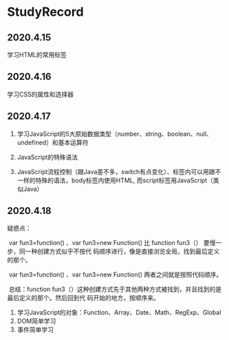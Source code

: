 # StudyRecord

## 2020.4.15

学习HTML的常用标签

## 2020.4.16

学习CSS的属性和选择器

## 2020.4.17

1. 学习JavaScript的5大原始数据类型（number、string、boolean、null、undefined）和基本运算符

2. JavaScript的特殊语法

3. JavaScript流程控制（跟Java差不多，switch有点变化）、<script></script>标签内可以用跟<body></body>不一样的特殊的语法，body标签内使用HTML, 而script标签用JavaScript（类似Java）
## 2020.4.18

疑惑点：

​	var fun3=function() 、var fun3=new Function()  比  function fun3（） 要慢一步，同一种创建方式似乎不按代	码顺序进行，像是直接浏览全局，找到最后定义的那个。

​	var fun3=function() 、var fun3=new Function() 两者之间就是按照代码顺序。

​	总结：function fun3（）这种创建方式先于其他两种方式被找到，并且找到的是最后定义的那个。然后回到代	码开始的地方，按顺序来。

1.  学习JavaScript的对象：Function、Array、Date、Math、RegExp、Global
2. DOM简单学习
3. 事件简单学习



